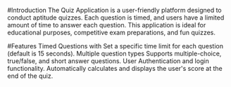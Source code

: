 #Introduction
The Quiz Application is a user-friendly platform designed to conduct aptitude quizzes. 
Each question is timed, and users have a limited amount of time to answer each question. 
This application is ideal for educational purposes, competitive exam preparations, and fun quizzes.

#Features
Timed Questions with Set a specific time limit for each question (default is 15 seconds).
Multiple question types Supports multiple-choice, true/false, and short answer questions.
User Authentication and login functionality.
Automatically calculates and displays the user's score at the end of the quiz.
